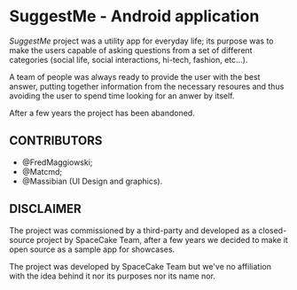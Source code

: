 # SuggestMe - Android application

*SuggestMe* project was a utility app for everyday life; its purpose was to make the users capable
of asking questions from a set of different categories (social life, social interactions, hi-tech, fashion, etc...).

A team of people was always ready to provide the user with the best answer, putting together 
information from the necessary resoures and thus avoiding the user to spend time looking for an anwer by itself.

After a few years the project has been abandoned.

## CONTRIBUTORS
 
  * @FredMaggiowski;
  * @Matcmd;
  * @Massibian (UI Design and graphics).


## DISCLAIMER

The project was commissioned by a third-party and developed as a closed-source project by SpaceCake Team,
after a few years we decided to make it open source as a sample app for showcases.

The project was developed by SpaceCake Team but we've no affiliation with the idea behind it 
nor its purposes nor its name nor.
